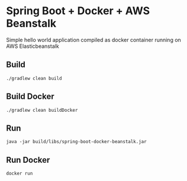 # Spring Boot + Docker + AWS Beanstalk

Simple hello world application compiled as docker container running on AWS Elasticbeanstalk

## Build

`./gradlew clean build`

## Build Docker

`./gradlew clean buildDocker`

## Run

`java -jar build/libs/spring-boot-docker-beanstalk.jar`

## Run Docker

`docker run`
